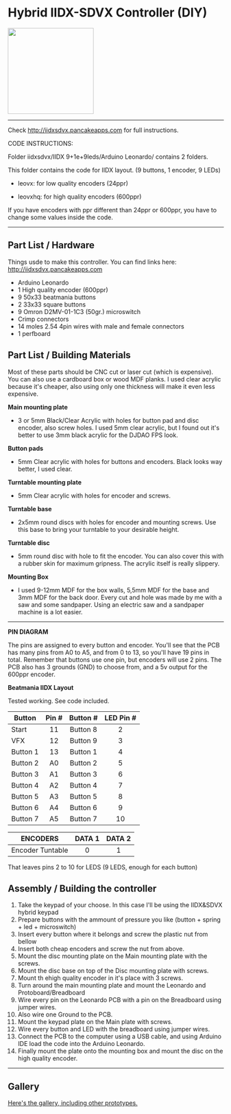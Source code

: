# Hybrid IIDX-SDVX Controller (DIY)
 
 
<div style='float: center'>
  <img style='width: 200px' src='http://iidxsdvx.pancakeapps.com/pics/pic003.png'></img>
</div>

<hr>

Check http://iidxsdvx.pancakeapps.com for full instructions.

CODE INSTRUCTIONS:

Folder iidxsdvx/IIDX 9+1e+9leds/Arduino Leonardo/ contains 2 folders.

This folder contains the code for IIDX layout. (9 buttons, 1 encoder, 9 LEDs)

  * leovx: for low quality encoders (24ppr)
  
  * leovxhq: for high quality encoders (600ppr)
  
  If you have encoders with ppr different than 24ppr or 600ppr, you have to change some values inside the code.

<hr>

## Part List / Hardware

Things usde to make this controller.
You can find links here: http://iidxsdvx.pancakeapps.com

* Arduino Leonardo
* 1 High quality encoder (600ppr)
* 9 50x33 beatmania buttons
* 2 33x33 square buttons
* 9 Omron D2MV-01-1C3 (50gr.) microswitch
* Crimp connectors
* 14 moles 2.54 4pin wires with male and female connectors
* 1 perfboard

## Part List / Building Materials

Most of these parts should be CNC cut or laser cut (which is expensive). You can also use a cardboard box or wood MDF planks.
I used clear acrylic because it's cheaper, also using only one thickness will make it even less expensive.

**Main mounting plate**
* 3 or 5mm Black/Clear Acrylic with holes for button pad and disc encoder, also screw holes. I used 5mm clear acrylic, but I found out it's better to use 3mm black acrylic for the DJDAO FPS look.

**Button pads**
* 5mm Clear acrylic with holes for buttons and encoders. Black looks way better, I used clear.
  
**Turntable mounting plate**
* 5mm Clear acrylic with holes for encoder and screws.
  
**Turntable base**
* 2x5mm round discs with holes for encoder and mounting screws. Use this base to bring your turntable to your desirable height.
  
**Turntable disc**
* 5mm round disc with hole to fit the encoder. You can also cover this with a rubber skin for maximum gripness. The acrylic itself is really slippery.

**Mounting Box**
* I used 9-12mm MDF for the box walls, 5,5mm MDF for the base and 3mm MDF for the back door. Every cut and hole was made by me with a saw and some sandpaper. Using an electric saw and a sandpaper machine is a lot easier.

<hr>

**PIN DIAGRAM**

The pins are assigned to every button and encoder. You'll see that the PCB has many pins from A0 to A5, and from 0 to 13, so you'll have 19 pins in total. Remember that buttons use one pin, but encoders will use 2 pins. The PCB also has 3 grounds (GND) to choose from, and a 5v output for the 600ppr encoder.

**Beatmania IIDX Layout**

Tested working. See code included.

<table><thead>
<tr>
<th>Button</th>
<th style="text-align: center">Pin #</th>
<th style="text-align: center">Button #</th>
<th style="text-align: center">LED Pin #</th>
</tr>
</thead><tbody>
<tr>
<td>Start</td>
<td style="text-align: center">11</td>
<td style="text-align: center">Button 8</td>
<td style="text-align: center">2</td>
</tr>
<tr>
<td>VFX</td>
<td style="text-align: center">12</td>
<td style="text-align: center">Button 9</td>
<td style="text-align: center">3</td>
</tr>
<tr>
<td>Button 1</td>
<td style="text-align: center">13</td>
<td style="text-align: center">Button 1</td>
<td style="text-align: center">4</td>
</tr>
<tr>
<td>Button 2</td>
<td style="text-align: center">A0</td>
<td style="text-align: center">Button 2</td>
<td style="text-align: center">5</td>
</tr>
<tr>
<td>Button 3</td>
<td style="text-align: center">A1</td>
<td style="text-align: center">Button 3</td>
<td style="text-align: center">6</td>
</tr>
<tr>
<td>Button 4</td>
<td style="text-align: center">A2</td>
<td style="text-align: center">Button 4</td>
<td style="text-align: center">7</td>
</tr>
<tr>
<td>Button 5</td>
<td style="text-align: center">A3</td>
<td style="text-align: center">Button 5</td>
<td style="text-align: center">8</td>
</tr>
<tr>
<td>Button 6</td>
<td style="text-align: center">A4</td>
<td style="text-align: center">Button 6</td>
<td style="text-align: center">9</td>
</tr>
<tr>
<td>Button 7</td>
<td style="text-align: center">A5</td>
<td style="text-align: center">Button 7</td>
<td style="text-align: center">10</td>
</tr>
</tbody></table>


<table><thead>
<tr>
<th>ENCODERS</th>
<th style="text-align: center">DATA 1</th>
<th style="text-align: center">DATA 2</th>
</tr>
</thead><tbody>
<tr>
<td>Encoder Tuntable
<td style="text-align: center">0</td>
<td style="text-align: center">1</td>
</tr>
</tbody></table>

That leaves pins 2 to 10 for LEDS (9 LEDS, enough for each button)

## Assembly / Building the controller

1. Take the keypad of your choose. In this case I'll be using the IIDX&SDVX hybrid keypad
2. Prepare buttons with the ammount of pressure you like (button + spring + led + microswitch)
3. Insert every button where it belongs and screw the plastic nut from bellow
4. Insert both cheap encoders and screw the nut from above.
5. Mount the disc mounting plate on the Main mounting plate with the screws.
6. Mount the disc base on top of the Disc mounting plate with screws.
7. Mount th ehigh quality encoder in it's place with 3 screws.
8. Turn around the main mounting plate and mount the Leonardo and Protoboard/Breadboard
9. Wire every pin on the Leonardo PCB with a pin on the Breadboard using jumper wires.
10. Also wire one Ground to the PCB.
11. Mount the keypad plate on the Main plate with screws.
12. Wire every button and LED with the breadboard using jumper wires.
13. Connect the PCB to the computer using a USB cable, and using Arduino IDE load the code into the Arduino Leonardo.
14. Finally mount the plate onto the mounting box and mount the disc on the high quality encoder.

<hr>

## Gallery

[Here's the gallery, including other prototypes.](http://imgur.com/a/Vh7uL)
